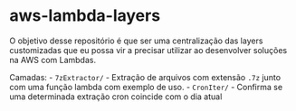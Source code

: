 # aws-lambda-layers

O objetivo desse repositório é que ser uma centralização das layers customizadas que eu possa vir a precisar utilizar ao desenvolver soluções na AWS com Lambdas.

Camadas: 
	- ```7zExtractor/``` - Extração de arquivos com extensão ```.7z``` junto com uma função lambda com exemplo de uso. 
	- ```CronIter/``` - Confirma se uma determinada extração cron coincide com o dia atual
